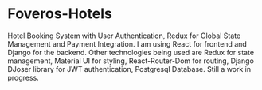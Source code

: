 # Foveros-Hotels
Hotel Booking System with User Authentication, Redux for Global State Management and Payment Integration.
I am using React for frontend and Django for the backend.
Other technologies being used are Redux for state management, Material UI for styling, React-Router-Dom for routing, Django DJoser library for JWT authentication,
Postgresql Database.
Still a work in progress.
